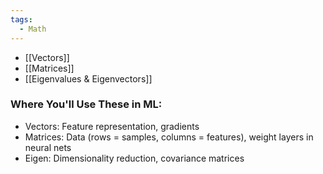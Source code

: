 ```yaml
---
tags:
  - Math
---
```

- [[Vectors]]
- [[Matrices]]
- [[Eigenvalues & Eigenvectors]]

### Where You'll Use These in ML:
- Vectors: Feature representation, gradients
- Matrices: Data (rows = samples, columns = features), weight layers in neural nets
- Eigen: Dimensionality reduction, covariance matrices